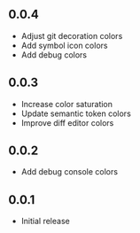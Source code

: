 ## 0.0.4
- Adjust git decoration colors
- Add symbol icon colors
- Add debug colors

## 0.0.3
- Increase color saturation
- Update semantic token colors
- Improve diff editor colors

## 0.0.2
- Add debug console colors

## 0.0.1
- Initial release
